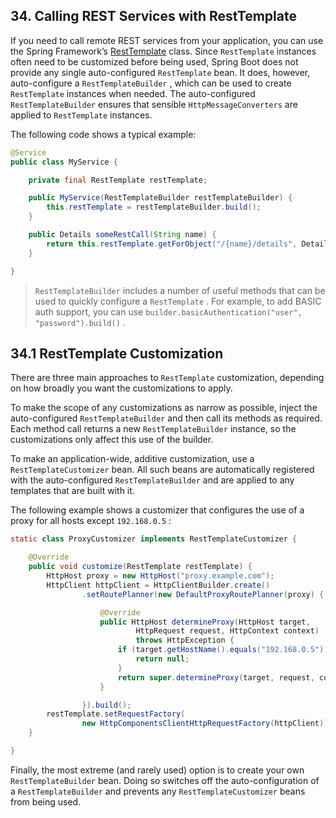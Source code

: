 ## 34. Calling REST Services with RestTemplate

If you need to call remote REST services from your application, you can use the Spring Framework’s [RestTemplate](https://docs.spring.io/spring/docs/5.1.2.RELEASE/javadoc-api/org/springframework/web/client/RestTemplate.html) class. Since  `RestTemplate`  instances often need to be customized before being used, Spring Boot does not provide any single auto-configured  `RestTemplate`  bean. It does, however, auto-configure a  `RestTemplateBuilder` , which can be used to create  `RestTemplate`  instances when needed. The auto-configured  `RestTemplateBuilder`  ensures that sensible  `HttpMessageConverters`  are applied to  `RestTemplate`  instances.

The following code shows a typical example:

```java
@Service
public class MyService {

	private final RestTemplate restTemplate;

	public MyService(RestTemplateBuilder restTemplateBuilder) {
		this.restTemplate = restTemplateBuilder.build();
	}

	public Details someRestCall(String name) {
		return this.restTemplate.getForObject("/{name}/details", Details.class, name);
	}

}
```

>  `RestTemplateBuilder`  includes a number of useful methods that can be used to quickly configure a  `RestTemplate` . For example, to add BASIC auth support, you can use  `builder.basicAuthentication("user", "password").build()` .

## 34.1 RestTemplate Customization

There are three main approaches to  `RestTemplate`  customization, depending on how broadly you want the customizations to apply.

To make the scope of any customizations as narrow as possible, inject the auto-configured  `RestTemplateBuilder`  and then call its methods as required. Each method call returns a new  `RestTemplateBuilder`  instance, so the customizations only affect this use of the builder.

To make an application-wide, additive customization, use a  `RestTemplateCustomizer`  bean. All such beans are automatically registered with the auto-configured  `RestTemplateBuilder`  and are applied to any templates that are built with it.

The following example shows a customizer that configures the use of a proxy for all hosts except  `192.168.0.5` :

```java
static class ProxyCustomizer implements RestTemplateCustomizer {

	@Override
	public void customize(RestTemplate restTemplate) {
		HttpHost proxy = new HttpHost("proxy.example.com");
		HttpClient httpClient = HttpClientBuilder.create()
				.setRoutePlanner(new DefaultProxyRoutePlanner(proxy) {

					@Override
					public HttpHost determineProxy(HttpHost target,
							HttpRequest request, HttpContext context)
							throws HttpException {
						if (target.getHostName().equals("192.168.0.5")) {
							return null;
						}
						return super.determineProxy(target, request, context);
					}

				}).build();
		restTemplate.setRequestFactory(
				new HttpComponentsClientHttpRequestFactory(httpClient));
	}

}
```

Finally, the most extreme (and rarely used) option is to create your own  `RestTemplateBuilder`  bean. Doing so switches off the auto-configuration of a  `RestTemplateBuilder`  and prevents any  `RestTemplateCustomizer`  beans from being used.

